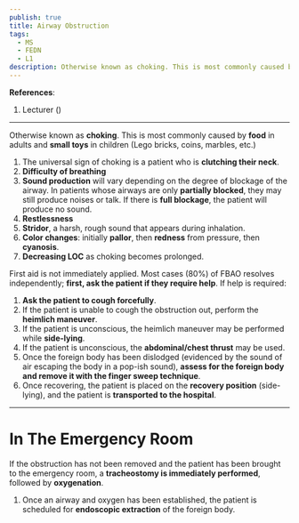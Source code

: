 ```yaml
---
publish: true
title: Airway Obstruction
tags:
  - MS
  - FEDN
  - L1
description: Otherwise known as choking. This is most commonly caused by food in adults and small toys in children.
---
```

**References**:
1. Lecturer ()

___

Otherwise known as **choking**. This is most commonly caused by **food** in adults and **small toys** in children (Lego bricks, coins, marbles, etc.)
1. The universal sign of choking is a patient who is **clutching their neck**.
2. **Difficulty of breathing**
3. **Sound production** will vary depending on the degree of blockage of the airway. In patients whose airways are only **partially blocked**, they may still produce noises or talk. If there is **full blockage**, the patient will produce no sound.
4. **Restlessness**
5. **Stridor**, a harsh, rough sound that appears during inhalation.
6. **Color changes**: initially **pallor**, then **redness** from pressure, then **cyanosis**.
7. **Decreasing LOC** as choking becomes prolonged.

First aid is not immediately applied. Most cases (80%) of FBAO resolves independently; **first, ask the patient if they require help**. If help is required:
1. **Ask the patient to cough forcefully**.
2. If the patient is unable to cough the obstruction out, perform the **heimlich maneuver**.
3. If the patient is unconscious, the heimlich maneuver may be performed while **side-lying**.
4. If the patient is unconscious, the **abdominal/chest thrust** may be used.
5. Once the foreign body has been dislodged (evidenced by the sound of air escaping the body in a pop-ish sound), **assess for the foreign body and remove it with the finger sweep technique**.
6. Once recovering, the patient is placed on the **recovery position** (side-lying), and the patient is **transported to the hospital**.

___

# In The Emergency Room
If the obstruction has not been removed and the patient has been brought to the emergency room, a **tracheostomy is immediately performed**, followed by **oxygenation**.
1. Once an airway and oxygen has been established, the patient is scheduled for **endoscopic extraction** of the foreign body.
